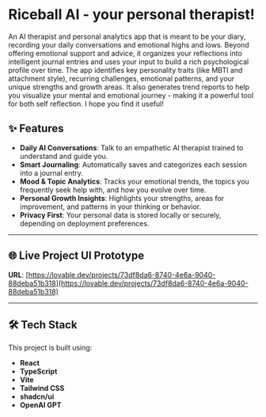 # Riceball AI - your personal therapist!

An AI therapist and personal analytics app that is meant to be your diary, recording your daily conversations and emotional highs and lows. Beyond offering emotional support and advice, it organizes your reflections into intelligent journal entries and uses your input to build a rich psychological profile over time. The app identifies key personality traits (like MBTI and attachment style), recurring challenges, emotional patterns, and your unique strengths and growth areas. It also generates trend reports to help you visualize your mental and emotional journey - making it a powerful tool for both self reflection. I hope you find it useful! 

## ✨ Features

- **Daily AI Conversations**: Talk to an empathetic AI therapist trained to understand and guide you.
- **Smart Journaling**: Automatically saves and categorizes each session into a journal entry.
- **Mood & Topic Analytics**: Tracks your emotional trends, the topics you frequently seek help with, and how you evolve over time.
- **Personal Growth Insights**: Highlights your strengths, areas for improvement, and patterns in your thinking or behavior.
- **Privacy First**: Your personal data is stored locally or securely, depending on deployment preferences.

---

## 🌐 Live Project UI Prototype 

**URL**: [https://lovable.dev/projects/73df8da6-8740-4e6a-9040-88deba51b318](https://lovable.dev/projects/73df8da6-8740-4e6a-9040-88deba51b318)

---

## 🛠 Tech Stack

This project is built using:

- **React**
- **TypeScript**
- **Vite**
- **Tailwind CSS**
- **shadcn/ui**
- **OpenAI GPT**
